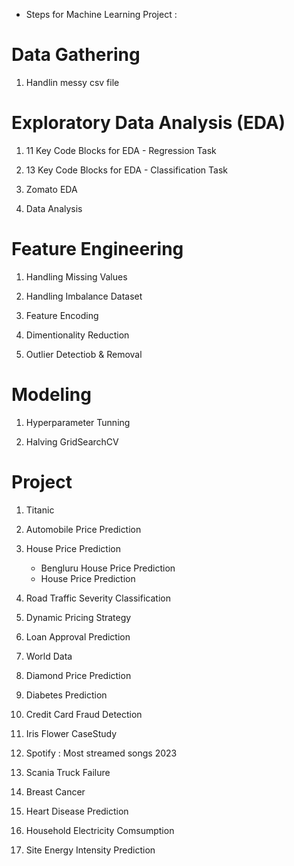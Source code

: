 * Steps for Machine Learning Project :

# Data Gathering

1. Handlin messy csv file

# Exploratory Data Analysis (EDA)

1. 11 Key Code Blocks for EDA - Regression Task

2. 13 Key Code Blocks for EDA - Classification Task

3. Zomato EDA

4. Data Analysis

# Feature Engineering

1. Handling Missing Values

2. Handling Imbalance Dataset

3. Feature Encoding

4. Dimentionality Reduction

5. Outlier Detectiob & Removal

# Modeling

1. Hyperparameter Tunning

2. Halving GridSearchCV

# Project

1. Titanic

2. Automobile Price Prediction

3. House Price Prediction 
    * Bengluru House Price Prediction
    * House Price Prediction

4. Road Traffic Severity Classification

5. Dynamic Pricing Strategy

6. Loan Approval Prediction

7. World Data

8. Diamond Price Prediction

9. Diabetes Prediction

10. Credit Card Fraud Detection

11. Iris Flower CaseStudy

12. Spotify : Most streamed songs 2023

13. Scania Truck Failure

14. Breast Cancer

15. Heart Disease Prediction

16. Household Electricity Comsumption

17. Site Energy Intensity Prediction
